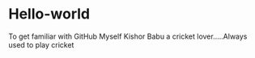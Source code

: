 # Hello-world
To get familiar with GitHub
                                                     Myself Kishor Babu a cricket lover.....Always used to play cricket
